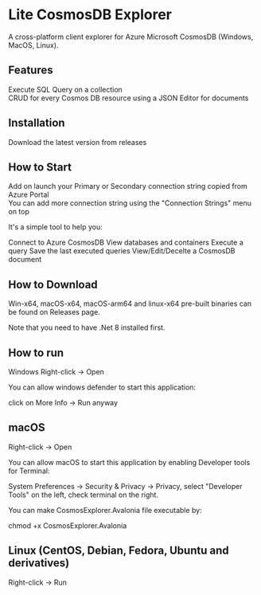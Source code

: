 
# Lite CosmosDB Explorer

A cross-platform client explorer for Azure Microsoft CosmosDB (Windows, MacOS, Linux).

## Features

Execute SQL Query on a collection\
CRUD for every Cosmos DB resource using a JSON Editor for documents

## Installation

Download the latest version from releases

## How to Start

Add  on launch your Primary or Secondary connection string copied from Azure Portal\
You can add more connection string using the "Connection Strings" menu on top

It's a simple tool to help you:

Connect to Azure CosmosDB
View databases and containers
Execute a query
Save the last executed queries
View/Edit/Decelte a CosmosDB document

## How to Download
Win-x64, macOS-x64, macOS-arm64 and linux-x64 pre-built binaries can be found on Releases page.

Note that you need to have .Net 8 installed first.

## How to run
Windows
Right-click -> Open

You can allow windows defender to start this application:

click on More Info -> Run anyway

## macOS
Right-click -> Open

You can allow macOS to start this application by enabling Developer tools for Terminal:

System Preferences -> Security & Privacy -> Privacy, select "Developer Tools" on the left, check terminal on the right.

You can make CosmosExplorer.Avalonia file executable by:

chmod +x CosmosExplorer.Avalonia

## Linux (CentOS, Debian, Fedora, Ubuntu and derivatives)
Right-click -> Run
